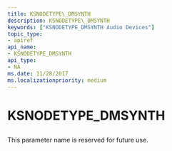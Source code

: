 ```yaml
---
title: KSNODETYPE\_DMSYNTH
description: KSNODETYPE\_DMSYNTH
keywords: ["KSNODETYPE_DMSYNTH Audio Devices"]
topic_type:
- apiref
api_name:
- KSNODETYPE_DMSYNTH
api_type:
- NA
ms.date: 11/28/2017
ms.localizationpriority: medium
---
```


# KSNODETYPE\_DMSYNTH


## <span id="ddk_ksnodetype_dmsynth_ks"></span><span id="DDK_KSNODETYPE_DMSYNTH_KS"></span>


This parameter name is reserved for future use.

 

 





